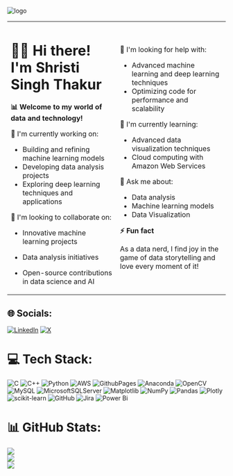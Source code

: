 ![logo](https://i.pinimg.com/564x/a0/e6/d3/a0e6d34297c51272111896a1f4d2becb.jpg)
<table>
  <tr>
    <td width="50%">

# 👩‍💻 Hi there! I'm Shristi Singh Thakur

**📊 Welcome to my world of data and technology!**

🚀 I'm currently working on:
- Building and refining machine learning models
- Developing data analysis projects
- Exploring deep learning techniques and applications

🤝 I'm looking to collaborate on:
- Innovative machine learning projects
- Data analysis initiatives
- Open-source contributions in data science and AI

    </td>
    <td width="50%">

👐 I'm looking for help with:
- Advanced machine learning and deep learning techniques
- Optimizing code for performance and scalability

🌱 I'm currently learning:
- Advanced data visualization techniques
- Cloud computing with Amazon Web Services

💬 Ask me about:
- Data analysis
- Machine learning models
- Data Visualization

**⚡ Fun fact**

As a data nerd, I find joy in the game of data storytelling and love every moment of it!

  </tr>
</table>

## 🌐 Socials:
[![LinkedIn](https://img.shields.io/badge/LinkedIn-%230077B5.svg?logo=linkedin&logoColor=white)](https://linkedin.com/in/www.linkedin.com/in/shristi-singh-thakur-aa8149239) [![X](https://img.shields.io/badge/X-black.svg?logo=X&logoColor=white)](https://x.com/https://x.com/___shristisingh) 

# 💻 Tech Stack:
![C](https://img.shields.io/badge/c-%2300599C.svg?style=flat&logo=c&logoColor=white) ![C++](https://img.shields.io/badge/c++-%2300599C.svg?style=flat&logo=c%2B%2B&logoColor=white) ![Python](https://img.shields.io/badge/python-3670A0?style=flat&logo=python&logoColor=ffdd54) ![AWS](https://img.shields.io/badge/AWS-%23FF9900.svg?style=flat&logo=amazon-aws&logoColor=white) ![GithubPages](https://img.shields.io/badge/github%20pages-121013?style=flat&logo=github&logoColor=white) ![Anaconda](https://img.shields.io/badge/Anaconda-%2344A833.svg?style=flat&logo=anaconda&logoColor=white) ![OpenCV](https://img.shields.io/badge/opencv-%23white.svg?style=flat&logo=opencv&logoColor=white) ![MySQL](https://img.shields.io/badge/mysql-4479A1.svg?style=flat&logo=mysql&logoColor=white) ![MicrosoftSQLServer](https://img.shields.io/badge/Microsoft%20SQL%20Server-CC2927?style=flat&logo=microsoft%20sql%20server&logoColor=white) ![Matplotlib](https://img.shields.io/badge/Matplotlib-%23ffffff.svg?style=flat&logo=Matplotlib&logoColor=black) ![NumPy](https://img.shields.io/badge/numpy-%23013243.svg?style=flat&logo=numpy&logoColor=white) ![Pandas](https://img.shields.io/badge/pandas-%23150458.svg?style=flat&logo=pandas&logoColor=white) ![Plotly](https://img.shields.io/badge/Plotly-%233F4F75.svg?style=flat&logo=plotly&logoColor=white) ![scikit-learn](https://img.shields.io/badge/scikit--learn-%23F7931E.svg?style=flat&logo=scikit-learn&logoColor=white) ![GitHub](https://img.shields.io/badge/github-%23121011.svg?style=flat&logo=github&logoColor=white) ![Jira](https://img.shields.io/badge/jira-%230A0FFF.svg?style=flat&logo=jira&logoColor=white) ![Power Bi](https://img.shields.io/badge/power_bi-F2C811?style=flat&logo=powerbi&logoColor=black)
# 📊 GitHub Stats:
![](https://github-readme-stats.vercel.app/api?username=th-shristi&theme=city_lights&hide_border=false&include_all_commits=true&count_private=false)<br/>
![](https://github-readme-streak-stats.herokuapp.com/?user=th-shristi&theme=city_lights&hide_border=false)<br/>
![](https://github-readme-stats.vercel.app/api/top-langs/?username=th-shristi&theme=city_lights&hide_border=false&include_all_commits=true&count_private=false&layout=compact)

